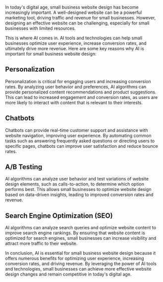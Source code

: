 

In today's digital age, small business website design has become increasingly important. A well-designed website can be a powerful marketing tool, driving traffic and revenue for small businesses. However, designing an effective website can be challenging, especially for small businesses with limited resources.

This is where AI comes in. AI tools and technologies can help small businesses optimize user experience, increase conversion rates, and ultimately drive more revenue. Here are some key reasons why AI is important for small business website design:

Personalization
---------------

Personalization is critical for engaging users and increasing conversion rates. By analyzing user behavior and preferences, AI algorithms can provide personalized content recommendations and product suggestions. This can lead to increased engagement and conversion rates, as users are more likely to interact with content that is relevant to their interests.

Chatbots
--------

Chatbots can provide real-time customer support and assistance with website navigation, improving user experience. By automating common tasks such as answering frequently asked questions or directing users to specific pages, chatbots can improve user satisfaction and reduce bounce rates.

A/B Testing
-----------

AI algorithms can analyze user behavior and test variations of website design elements, such as calls-to-action, to determine which option performs best. This allows small businesses to optimize website design based on data-driven insights, leading to improved conversion rates and revenue.

Search Engine Optimization (SEO)
--------------------------------

AI algorithms can analyze search queries and optimize website content to improve search engine rankings. By ensuring that website content is optimized for search engines, small businesses can increase visibility and attract more traffic to their website.

In conclusion, AI is essential for small business website design because it offers numerous benefits for optimizing user experience, increasing conversion rates, and driving revenue. By leveraging the power of AI tools and technologies, small businesses can achieve more effective website design changes and remain competitive in today's digital age.
